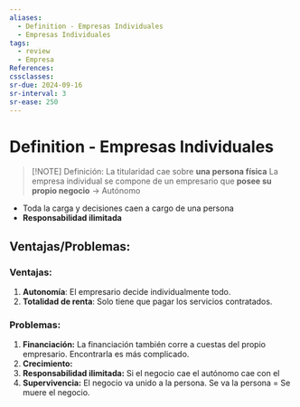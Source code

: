 ```yaml
---
aliases:
  - Definition - Empresas Individuales
  - Empresas Individuales
tags:
  - review
  - Empresa
References: 
cssclasses:
sr-due: 2024-09-16
sr-interval: 3
sr-ease: 250
---
```

# Definition - Empresas Individuales

> [!NOTE] Definición:
> La titularidad cae sobre **una persona física**
> La empresa individual se compone de un empresario que **posee su propio negocio** → Autónomo 
+ Toda la carga y decisiones caen a cargo de una persona
+ **Responsabilidad ilimitada**
## Ventajas/Problemas:
### Ventajas: 
1. **Autonomía**:  El empresario decide individualmente todo.
2. **Totalidad de renta**: Solo tiene que pagar los servicios contratados.
### Problemas:
1. **Financiación:** La financiación también corre a cuestas del propio empresario. Encontrarla es más complicado.
2. **Crecimiento:** 
3. **Responsabilidad ilimitada:** Si el negocio cae el autónomo cae con el
4. **Supervivencia:** El negocio va unido a la persona. Se va la persona = Se muere el negocio.
